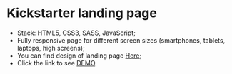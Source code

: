 # Kickstarter landing page

- Stack: HTML5, CSS3, SASS, JavaScript;
- Fully responsive page for different screen sizes (smartphones, tablets, laptops, high screens);
- You can find design of landing page [Here](https://www.figma.com/file/Ujp7bCFuvuJlkn8TSbQPSZ/%E2%84%9611-(kickstarter)?node-id=0%3A1);
- Click the link to see [DEMO](https://korzhalexey.github.io/Kickstarter/).
